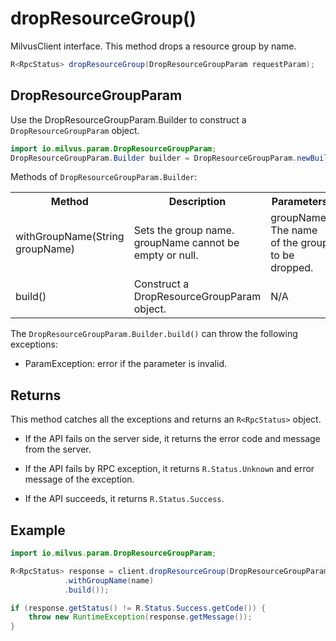 # dropResourceGroup()

MilvusClient interface. This method drops a resource group by name.

```java
R<RpcStatus> dropResourceGroup(DropResourceGroupParam requestParam);
```

## DropResourceGroupParam

Use the DropResourceGroupParam.Builder to construct a `DropResourceGroupParam` object.

```java
import io.milvus.param.DropResourceGroupParam;
DropResourceGroupParam.Builder builder = DropResourceGroupParam.newBuilder();
```

Methods of `DropResourceGroupParam.Builder`:

<table>
    <tr>
        <th>Method</th>
        <th>Description</th>
        <th>Parameters</th>
    </tr>
    <tr>
        <td>withGroupName(String groupName)</td>
        <td>Sets the group name. groupName cannot be empty or null.</td>
        <td>groupName: The name of the group to be dropped.</td>
    </tr>
    <tr>
        <td>build()</td>
        <td>Construct a DropResourceGroupParam object.</td>
        <td>N/A</td>
    </tr>
</table>

The `DropResourceGroupParam.Builder.build()` can throw the following exceptions:

- ParamException: error if the parameter is invalid.

## Returns

This method catches all the exceptions and returns an `R<RpcStatus>` object.

- If the API fails on the server side, it returns the error code and message from the server.

- If the API fails by RPC exception, it returns `R.Status.Unknown` and error message of the exception.

- If the API succeeds, it returns `R.Status.Success`.

## Example

```java
import io.milvus.param.DropResourceGroupParam;

R<RpcStatus> response = client.dropResourceGroup(DropResourceGroupParam.newBuilder()
            .withGroupName(name)
            .build());

if (response.getStatus() != R.Status.Success.getCode()) {
    throw new RuntimeException(response.getMessage());
}
```
